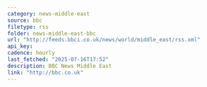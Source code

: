 ```yaml
---
category: news-middle-east
source: bbc
filetype: rss
folder: news-middle-east-bbc
url: "http://feeds.bbci.co.uk/news/world/middle_east/rss.xml"
api_key: 
cadence: hourly
last_fetched: "2025-07-16T17:52"
description: BBC News Middle East
link: "http://bbc.co.uk"
---
```

